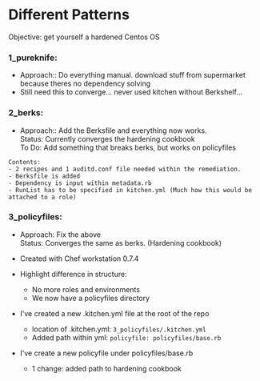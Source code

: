 # Different Patterns

Objective: get yourself a hardened Centos OS



### 1_pureknife: 
 - Approach:: Do everything manual. download stuff from supermarket because theres no dependency solving  
 - Still need this to converge... never used kitchen without Berkshelf...  


 ### 2_berks:
  - Approach:: Add the Berksfile and everything now works.    
  Status: Currently converges the hardening cookbook  
  To Do: Add something that breaks berks, but works on policyfiles  
```
Contents:
- 2 recipes and 1 auditd.conf file needed within the remediation.
- Berksfile is added 
- Dependency is input within metadata.rb
- RunList has to be specified in kitchen.yml (Much how this would be attached to a role)
```

  
### 3_policyfiles:  
  - Approach: Fix the above  
  Status: Converges the same as berks. (Hardening cookbook)  
  
  - Created with Chef workstation 0.7.4  
  - Highlight difference in structure:   
      - No more roles and environments  
      - We now have a policyfiles directory  
  - I've created a new .kitchen.yml file at the root of the repo   
      - location of .kitchen.yml: `3_policyfiles/.kitchen.yml`   
      - Added path within yml: `policyfile: policyfiles/base.rb`  
  - I've create a new policyfile under policyfiles/base.rb
      - 1 change: added path to hardening cookbook


